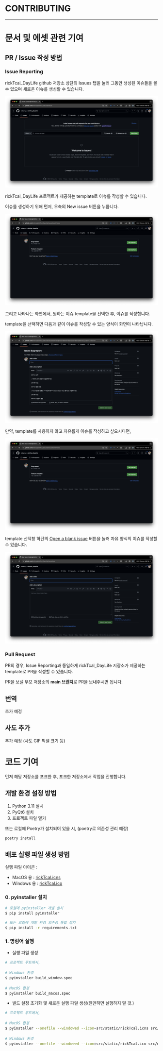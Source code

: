# CONTRIBUTING

---
# 문서 및 에셋 관련 기여

## PR / Issue 작성 방법

### Issue Reporting

rickTcal_DayLife github 저장소 상단의 Issues 탭을 눌러 그동안 생성된 이슈들을 볼 수 있으며 새로운 이슈를 생성할 수 있습니다.

![issue1](images/issue_1.png)

rickTcal_DayLife 프로젝트가 제공하는 template로 이슈를 작성할 수 있습니다.

이슈를 생성하기 위해 먼저, 우측의 New issue 버튼을 누릅니다.

![issue2](images/issue_2.png)

그리고 나타나는 화면에서, 원하는 이슈 template을 선택한 후, 이슈를 작성합니다.

template을 선택하면 다음과 같이 이슈를 작성할 수 있는 양식이 화면이 나타납니다.

![issue3](images/issue_3.png)

만약, template를 사용하지 않고 자유롭게 이슈를 작성하고 싶으시다면,

![issue2](images/issue_2.png)

template 선택창 하단의 [Open a blank issue](https://github.com/bnbong/rickTcal_DayLife/issues/new) 버튼을 눌러 자유 양식의 이슈를 작성할 수 있습니다.

![issue4](images/issue_4.png)

### Pull Request

PR의 경우, Issue Reporting과 동일하게 rickTcal_DayLife 저장소가 제공하는 template로 PR을 작성할 수 있습니다.

PR을 보낼 부모 저장소의 **main 브랜치**로 PR을 보내주시면 됩니다.

## 번역

추가 예정

## 사도 추가

추가 예정 (사도 GIF 픽셀 크기 등)

# 코드 기여

먼저 해당 저장소를 포크한 후, 포크한 저장소에서 작업을 진행합니다.

## 개발 환경 설정 방법

1. Python 3.11 설치
2. PyQt6 설치
3. 프로젝트 파일 열기

또는 로컬에 Poetry가 설치되어 있을 시, (poetry로 의존성 관리 예정)
    
 ```bash
 poetry install
 ```

## 배포 실행 파일 생성 방법

실행 파일 아이콘 :
- MacOS 용 : [rickTcal.icns](images/static/rickTcal.icns)
- Windows 용 : [rickTcal.ico](images/static/rickTcal.ico)

### 0. pyinstaller 설치
```bash
# 로컬에 pyinstaller 개별 설치
$ pip install pyinstaller
```

```bash
# 또는 로컬에 개발 환경 의존성 통합 설치
$ pip install -r requirements.txt
```


### 1. 명렁어 실행
 - 실행 파일 생성
```bash
# 프로젝트 루트에서,

# Windows 환경
$ pyinstaller build_window.spec

# MacOS 환경
$ pyinstaller build_macos.spec
```
 - 빌드 설정 초기화 및 새로운 실행 파일 생성(웬만하면 실행하지 말 것.)
```bash
# 프로젝트 루트에서,

# MacOS 환경
$ pyinstaller --onefile --windowed --icon=src/static/rickTcal.icns src/main.py

# Windows 환경
$ pyinstaller --onefile --windowed --icon=src/static/rickTcal.ico src/main.py
```